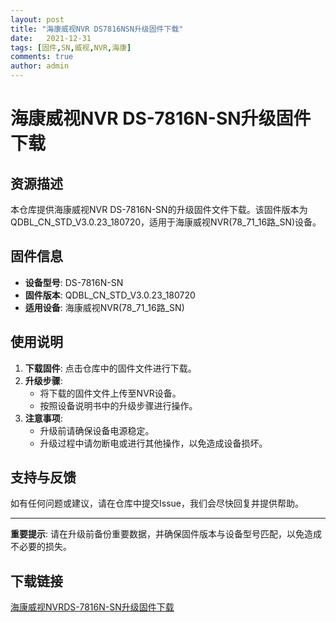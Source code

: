 ```yaml
---
layout: post
title: "海康威视NVR DS7816NSN升级固件下载"
date:   2021-12-31
tags: [固件,SN,威视,NVR,海康]
comments: true
author: admin
---
```

# 海康威视NVR DS-7816N-SN升级固件下载

## 资源描述

本仓库提供海康威视NVR DS-7816N-SN的升级固件文件下载。该固件版本为QDBL_CN_STD_V3.0.23_180720，适用于海康威视NVR(78_71_16路_SN)设备。

## 固件信息

- **设备型号**: DS-7816N-SN
- **固件版本**: QDBL_CN_STD_V3.0.23_180720
- **适用设备**: 海康威视NVR(78_71_16路_SN)

## 使用说明

1. **下载固件**: 点击仓库中的固件文件进行下载。
2. **升级步骤**: 
   - 将下载的固件文件上传至NVR设备。
   - 按照设备说明书中的升级步骤进行操作。
3. **注意事项**: 
   - 升级前请确保设备电源稳定。
   - 升级过程中请勿断电或进行其他操作，以免造成设备损坏。

## 支持与反馈

如有任何问题或建议，请在仓库中提交Issue，我们会尽快回复并提供帮助。

---

**重要提示**: 请在升级前备份重要数据，并确保固件版本与设备型号匹配，以免造成不必要的损失。

## 下载链接

[海康威视NVRDS-7816N-SN升级固件下载](https://pan.quark.cn/s/c7fd1b0301f9)